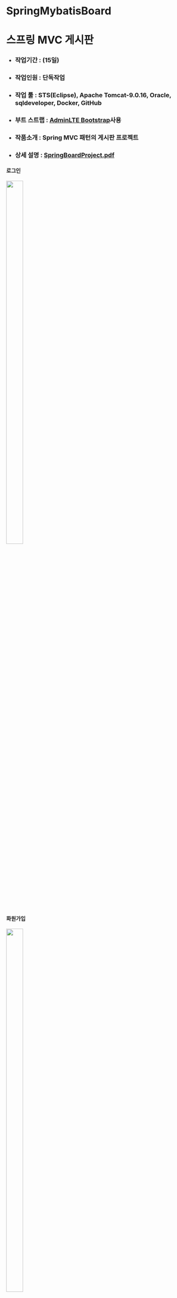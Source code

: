 # SpringMybatisBoard

<h1> 스프링 MVC 게시판</h1>
<ul>
  <li><h3>작업기간 : (15일) </h3></li>
  <li><h3>작업인원 : 단독작업</h3></li>
  <li><h3>작업 툴 : STS(Eclipse), Apache Tomcat-9.0.16, Oracle, sqldeveloper, Docker, GitHub</h3></li>
  <li><h3>부트 스트랩 : <a href="https://adminlte.io/">AdminLTE Bootstrap</a>사용</h3></li>
  <li><h3>작품소개 : Spring MVC 패턴의 게시판 프로젝트</h3></li>
  <li><h3>상세 설명 : <a href="https://github.com/zidol/SpringMybatisBoard/blob/master/SpringBoardProject.pdf">SpringBoardProject.pdf</a></h3></li>
</ul> 
  <h4>로그인</h4>
  <img src="./img/login.png" width="30%" height="50%">
  <h4>화원가입</h4>
  <img src="./img/signup.png" width="30%" height="50%">
  <h4>홈 화면</h4>
  <img src="./img/home.png" width="30%" height="50%">
  <h4>리스트</h4>
  <img src="./img/list.png" width="30%" height="50%">
  <h4>상세 글</h4>
  <img src="./img/reply.png" width="30%" height="50%">
